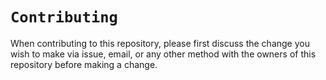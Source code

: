 # `Contributing`

When contributing to this repository, please first discuss the change you wish to make via issue, email, 
or any other method with the owners of this repository before making a change.

